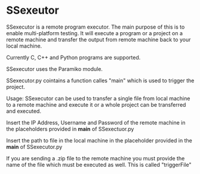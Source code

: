 SSexeutor
=========

SSexecutor is a remote program executor. The main purpose of this is to enable multi-platform testing. 
It will execute a program or a project on a remote machine and transfer the output from remote machine back to your local machine.

Currently C, C++ and Python programs are supported.

SSexecutor uses the Paramiko module. 

SSexecutor.py cointains a function calles "main" which is used to trigger the project.

Usage:
  SSexecutor can be used to transfer a single file from local machine to a remote machine and execute it or a whole     project can be transferred and executed.

  Insert the IP Address, Username and Password of the remote machine in the placeholders provided in __main__ of SSexectuor.py 
  
  Insert the path to file in the local machine in the placeholder provided in the __main__ of SSexecutor.py
  
  If you are sending a .zip file to the remote machine you must provide the name of the file which must be executed as well. This is called "triggerFile"
